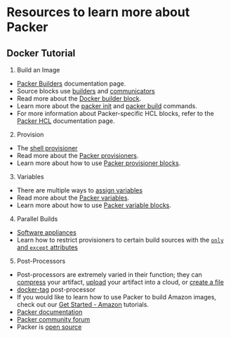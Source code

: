 # Resources to learn more about Packer

## Docker Tutorial

1. Build an Image

* [Packer Builders](https://developer.hashicorp.com/packer/docs/builders) documentation page.
* Source blocks use [builders](https://developer.hashicorp.com/packer/docs/builders) and [communicators](https://developer.hashicorp.com/packer/docs/communicators)
* Read more about the [Docker builder block](https://developer.hashicorp.com/packer/plugins/builders/docker).
* Learn more about the [packer init](https://developer.hashicorp.com/packer/docs/commands/init) and [packer build](https://developer.hashicorp.com/packer/docs/commands/build) commands.
* For more information about Packer-specific HCL blocks, refer to the [Packer HCL](https://developer.hashicorp.com/packer/docs/templates/hcl_templates) documentation page.

2. Provision

* The [shell provisioner](https://developer.hashicorp.com/packer/docs/provisioners/shell)
* Read more about the [Packer provisioners](https://developer.hashicorp.com/packer/docs/provisioners).
* Learn more about how to use [Packer provisioner blocks](https://developer.hashicorp.com/packer/docs/templates/hcl_templates/blocks/build/provisioner).

3. Variables

* There are multiple ways to [assign variables](https://developer.hashicorp.com/packer/guides/hcl/variables#assigning-variables)
* Read more about the [Packer variables](https://developer.hashicorp.com/packer/guides/hcl/variables).
* Learn more about how to use [Packer variable blocks](https://developer.hashicorp.com/packer/docs/templates/hcl_templates/blocks/variable).

4. Parallel Builds

* [Software appliances](https://en.wikipedia.org/wiki/software_appliance)
* Learn how to restrict provisioners to certain build sources with the [`only` and `except` attributes](https://developer.hashicorp.com/packer/docs/templates/hcl_templates/onlyexcept)

5. Post-Processors

* Post-processors are extremely varied in their function; they can [compress](https://developer.hashicorp.com/packer/docs/post-processors/compress) your artifact, [upload](https://developer.hashicorp.com/packer/plugins/post-processors/amazon) your artifact into a cloud, or [create a file](https://developer.hashicorp.com/packer/docs/post-processors/manifest)
* [docker-tag](https://developer.hashicorp.com/packer/plugins/post-processors/docker/docker-tag) post-processor
* If you would like to learn how to use Packer to build Amazon images, check out our [Get Started - Amazon](https://developer.hashicorp.com/packer/tutorials/aws-get-started) tutorials.
* [Packer documentation](https://developer.hashicorp.com/packer/docs)
* [Packer community forum](https://www.packer.io/community)
* Packer is [open source](https://github.com/hashicorp/packer)
